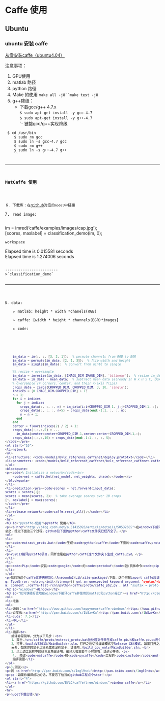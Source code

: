<h1 id="caffe-使用">Caffe 使用</h1>
<h2 id="ubuntu">Ubuntu</h2>
<h3 id="ubuntu-安装-caffe">ubuntu 安装 caffe</h3>
<p><a href="http://coldmooon.github.io/2015/08/03/caffe_install/">从零安装caffe（ubuntu4.04）</a></p>
<p>注意事项：</p>
<ol>
<li>GPU使用</li>
<li>matlab 路径</li>
<li>python 路径</li>
<li>Make 的使用 <code>make all -j8``make test -j8</code></li>
<li>g++降级：
<ul>
<li>下载gcc/g++ 4.7.x<br>
<code>$ sudo apt-get install -y gcc-4.7</code><br>
<code>$ sudo apt-get install -y g++-4.7</code><br>
`- 链接gcc/g++实现降级</li>
</ul>
</li>
</ol>
<pre><code>	$ cd /usr/bin
	$ sudo rm gcc
	$ sudo ln -s gcc-4.7 gcc
	$ sudo rm g++
	$ sudo ln -s g++-4.7 g++
	``


-----------------------
### MatCaffe 使用
6. 下载库：在[github](https://github.com/BVLC/caffe)对应的`model`中链接
7. read image: 
</code></pre>
<p>im = imred(‘caffe/examples/images/cap.jpg’);<br>
[scores, maxlabel] = classification_demo(im, 0);</p>
<pre><code>workspace 
</code></pre>
<p>Elapsed time is 0.015581 seconds<br>
Elapsed time is 1.274006 seconds</p>
<pre><code>
------------------------
&gt;`classification_demo`

-------------------
8. data:
	- matlab: height * width *chanels(RGB)
	- caffe: [width * height * channels(BGR)*images]
	- code:
	
```matlab
	
	im_data = im(:, :, [3, 2, 1]);  % permute channels from RGB to BGR
	im_data = permute(im_data, [2, 1, 3]);  % flip width and height
	im_data = single(im_data);  % convert from uint8 to single

	%% resize + oversample
	im_data = imresize(im_data, [IMAGE_DIM IMAGE_DIM], 'bilinear');  % resize im_data
	im_data = im_data - mean_data;  % subtract mean_data (already in W x H x C, BGR)
	% oversample (4 corners, center, and their x-axis flips)
	crops_data = zeros(CROPPED_DIM, CROPPED_DIM, 3, 10, 'single');
	indices = [0 IMAGE_DIM-CROPPED_DIM] + 1;
	n = 1;
	for i = indices
	  for j = indices
	    crops_data(:, :, :, n) = im_data(i:i+CROPPED_DIM-1, j:j+CROPPED_DIM-1, :);
	    crops_data(:, :, :, n+5) = crops_data(end:-1:1, :, :, n);
	    n = n + 1;
	  end
	end
	center = floor(indices(2) / 2) + 1;
	crops_data(:,:,:,5) = ...
	  im_data(center:center+CROPPED_DIM-1,center:center+CROPPED_DIM-1,:);
	crops_data(:,:,:,10) = crops_data(end:-1:1, :, :, 5);
</code></pre>
<ol start="10">
<li>network:
<ul>
<li>structure: <code>/models/bvlc_reference_caffenet/deploy.prototxt</code></li>
<li>parameters: <code>/models/bvlc_reference_caffenet/bvlc_reference_caffenet.caffemodel</code></li>
</ul>
<blockquote>
<p><code>% Initialize a network</code><br>
	<code>net = caffe.Net(net_model, net_weights, phase);</code></p>
</blockquote>
</li>
<li>prediction:<pre><code>scores = net.forward(input_data);
scores = scores{1};
scores = mean(scores, 2);  % take average scores over 10 crops
[~, maxlabel] = max(scores);
</code></pre>
</li>
<li>release network:<code>caffe.reset_all();</code></li>
</ol>
<hr>
<h3 id="pycaffe-使用">pycaffe 使用</h3>
<p><a href="http://blog.csdn.net/a_31415926/article/details/50532665">在windows下编译caffe的python接口</a><br>
总之，经过下面这三个过程，github包下面的python\caffe文件夹已经齐全了。</p>
<ol>
<li>
<p><code>extract_proto.bat</code>生成<code>python\caffe</code>下面的<code>caffe.proto</code>文件和<code>proto</code>文件夹。</p>
</li>
<li>
<p>VS2013编译pycaffe项目，同样也是在python\caffe这个文件夹下生成_caffe.pyd。</p>
</li>
<li>
<p><code>Pip</code>安装<code>google</code>的<code>protobuf</code>包(具体命令<code>pip install protobuf</code>)</p>
</li>
</ol>
<p>我们将这个caffe文件夹移到C:\Anaconda2\Lib\site-packages\下面，这个时候import caffe应该没有错误了。可以用示例代码跑跑看<br>
q: TypeError: <strong>init</strong>() got an unexpected keyword argument 'syntax’<br>
a: comment ./caffe-fast-rcnn/python/caffe/proto/caffe_pb2.py , all "systax = proto " line, fix it.Ha ha</p>
<h2 id="windows">Windows</h2>
<h3 id="如何快糙好猛地在windows下编译caffe并使用其matlab和python接口"><a href="http://blog.csdn.net/happynear/article/details/45372231"> 如何快糙好猛地在Windows下编译CAFFE并使用其matlab和python接口</a></h3>
<ol>
<li>准备
<ul>
<li>源码：<a href="https://www.github.com/happynear/caffe-windows">https://www.github.com/happynear/caffe-windows</a></li>
<li>百度云:<a href="http://pan.baidu.com/s/1bSzvKa">http://pan.baidu.com/s/1bSzvKa</a></li>
<li>cuda： 7.5</li>
<li>MKL</li>
</ul>
</li>
<li>编译<br>
　　编译非常简单，分为以下几步：<br>
　　1、双击./src/caffe/proto/extract_proto.bat批处理文件来生成caffe.pb.h和caffe.pb.cc两个c++文件，和caffe_pb2.py这个Python使用的文件。<br>
　　2、打开./buildVS2013/MainBuilder.sln，打开之后切换编译模式至Release X64模式。如果打开之后显示加载失败，可能你的CUDA版本和我的不一致，我的是CUDA 7.5版，这时就要用记事本打开./buildVS2013目录下各个文件夹内的.vcxproj文件，搜索CUDA 7.5，把这个7.5换成你自己的CUDA版本，就可以正常打开了。<br>
　　另外，如果你的显卡比较老或者没有显卡，请使用./build_cpu_only/MainBuilder.sln。<br>
　　3、点上边工具栏中的绿色三角编译吧。编译大概需要半小时左右，请耐心等待。<br>
	4、 修改<code>matcaffe</code>和<code>pycaffe</code>工程的<code>include</code>and <code>lib</code>目录<br>
	编译需要</li>
</ol>
<p>3.测试</p>
<p>到 <a href="http://pan.baidu.com/s/1mgl9ndu">http://pan.baidu.com/s/1mgl9ndu</a> 下载已经转换好的MNIST的leveldb数据文件，解压至./examples/mnist文件夹中，然后运行根目录下的run_mnist.bat即可开始训练，训练日志会保存在./log文件夹中，以INFO开头，txt格式的日志文件中。</p>
<p>ps：如果你编译成功的话，不要忘了给我的github工程点个star！</p>
<ol start="4">
<li><a href="https://github.com/BVLC/caffe/tree/windows">window-caffe</a></li>
</ol>
<hr>
<p>nuget下载出错</p>
